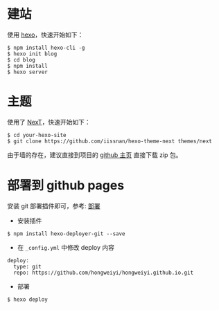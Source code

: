 # 建站

使用 [hexo](https://hexo.io/zh-cn/)，快速开始如下：

```
$ npm install hexo-cli -g
$ hexo init blog
$ cd blog
$ npm install
$ hexo server
```


# 主题

使用了 [NexT](http://theme-next.iissnan.com/)，快速开始如下：

```
$ cd your-hexo-site
$ git clone https://github.com/iissnan/hexo-theme-next themes/next
```


由于墙的存在，建议直接到项目的 [github 主页](https://github.com/iissnan/hexo-theme-next) 直接下载 zip 包。


# 部署到 github pages

安装 git 部署插件即可，参考: [部署](https://hexo.io/zh-cn/docs/deployment.html)

* 安装插件


```
$ npm install hexo-deployer-git --save
```

* 在 `_config.yml` 中修改 deploy 内容

```
deploy:
  type: git
  repo: https://github.com/hongweiyi/hongweiyi.github.io.git
```

* 部署

```
$ hexo deploy
```
